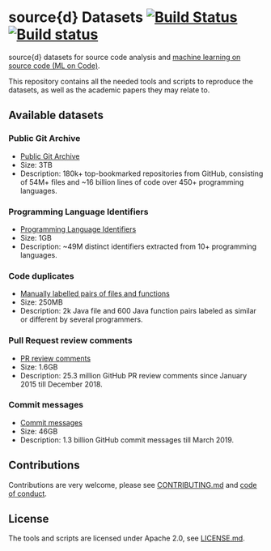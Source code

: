 # source{d} Datasets [![Build Status](https://travis-ci.org/src-d/datasets.svg?branch=master)](https://travis-ci.org/src-d/datasets) [![Build status](https://ci.appveyor.com/api/projects/status/b2en9yo9142qgadh?svg=true)](https://ci.appveyor.com/project/vmarkovtsev/datasets)

source{d} datasets for source code analysis and [machine learning on source code (ML on Code)](https://github.com/src-d/awesome-machine-learning-on-source-code).

This repository contains all the needed tools and scripts to reproduce the datasets, as well as the academic papers they may relate to.

## Available datasets

### Public Git Archive

- [Public Git Archive](PublicGitArchive)
- Size: 3TB
- Description: 180k+ top-bookmarked repositories from GitHub, consisting of 54M+ files and ~16 billion lines of code over 450+ programming languages.

### Programming Language Identifiers

- [Programming Language Identifiers](Identifiers)
- Size: 1GB
- Description: ~49M distinct identifiers extracted from 10+ programming languages.

### Code duplicates

- [Manually labelled pairs of files and functions](Duplicates)
- Size: 250MB
- Description: 2k Java file and 600 Java function pairs labeled as similar or different by several programmers.

### Pull Request review comments

- [PR review comments](ReviewComments)
- Size: 1.6GB
- Description: 25.3 million GitHub PR review comments since January 2015 till December 2018.

### Commit messages

- [Commit messages](CommitMessages)
- Size: 46GB
- Description: 1.3 billion GitHub commit messages till March 2019.

## Contributions

Contributions are very welcome, please see [CONTRIBUTING.md](CONTRIBUTING.md) and [code of conduct](CODE_OF_CONDUCT.md).

## License

The tools and scripts are licensed under Apache 2.0, see [LICENSE.md](LICENSE.md).
